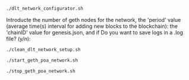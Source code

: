 
```bash
./dlt_network_configurator.sh
```
Introducte the number of geth nodes for the network, the 'period' value (average time(s) interval for adding new blocks to the blockchain): the 'chainID' value for genesis.json, and  if Do you want to save logs in a .log file? (y/n):


```bash
./clean_dlt_network_setup.sh
```


```bash
./start_geth_poa_network.sh
```

```bash
./stop_geth_poa_network.sh
```